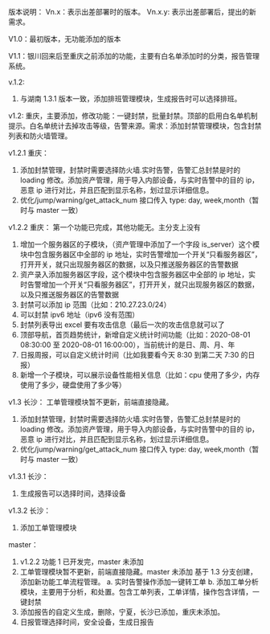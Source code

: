 版本说明：
Vn.x：表示出差部署时的版本。
Vn.x.y: 表示出差部署后，提出的新需求。

V1.0：最初版本，无功能添加的版本

V1.1：银川回来后至重庆之前添加的功能，主要有白名单添加时的分类，报告管理系统。

v.1.2:

1. 与湖南 1.3.1 版本一致，添加排班管理模块，生成报告时可以选择排班。

v1.2: 重庆，主要添加，修改功能：一键封禁，批量封禁。顶部的启用白名单机制提示。白名单统计去掉攻击等级，告警来源。需求：添加封禁管理模块，包含封禁列表和防火墙管理。

v1.2.1 重庆：

1. 添加封禁管理，封禁时需要选择防火墙.实时告警，告警汇总封禁是时的 loading 修改。添加资产管理，用于导入内部设备，与实时告警中的目的 ip，恶意 ip 进行对比，并且匹配到显示名称，划过显示详细信息。
2. 优化/jump/warning/get_attack_num 接口传入 type: day, week,month（暂时与 master 一致）

v1.2.2 重庆：
第一个功能已完成，其他功能无。主分支上没有

1. 增加一个服务器区的子模块，（资产管理中添加了一个字段 is_server）这个模块中包含服务器区中全部的 ip 地址，实时告警增加一个开关“只看服务器区”，打开开关，就只出现服务器区的数据，以及只推送服务器区的告警数据
1. 资产录入添加服务器区字段，这个模块中包含服务器区中全部的 ip 地址，实时告警增加一个开关“只看服务器区”，打开开关，就只出现服务器区的数据，以及只推送服务器区的告警数据
1. 封禁可以添加 ip 范围（比如：210.27.23.0/24）
1. 可以封禁 ipv6 地址（ipv6 没有范围）
1. 封禁列表导出 excel 要有攻击信息（最后一次的攻击信息就可以了
1. 顶部导航，首页趋势统计，新增自定义统计时间功能（比如：2020-08-01 08:30:00 至 2020-08-01 16:00:00），当前统计的是日、周、月、年
1. 日报周报，可以自定义统计时间（比如我要看今天 8:30 到第二天 7:30 的日报）
1. 新增一个子模块，可以展示设备性能相关信息（比如：cpu 使用了多少，内存使用了多少，硬盘使用了多少等）

v1.3 长沙：
工单管理模块暂不更新，前端直接隐藏。

1. 添加封禁管理，封禁时需要选择防火墙.实时告警，告警汇总封禁是时的 loading 修改。添加资产管理，用于导入内部设备，与实时告警中的目的 ip，恶意 ip 进行对比，并且匹配到显示名称，划过显示详细信息。
2. 优化/jump/warning/get_attack_num 接口传入 type: day, week,month（暂时与 master 一致）

v1.3.1 长沙：

1. 生成报告可以选择时间，选择设备

v1.3.2 长沙：

1. 添加工单管理模块

master：

1. v1.2.2 功能 1 已开发完，master 未添加
2. 工单管理模块暂不更新，前端直接隐藏。master 未添加
   基于 1.3 分支创建，添加新功能工单流程管理。
   a. 实时告警操作添加一键转工单
   b. 添加工单分析模块，主要用于分析，和处置。包含工单列表，工单详情，操作包含详情，一键封禁
3. 添加报告的自定义生成，删除，宁夏，长沙已添加，重庆未添加。
4. 日报管理选择时间，安全设备，生成日报告

